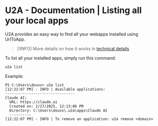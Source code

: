 # U2A - Documentation | Listing all your local apps

U2A provides an easy way to find all your webapps installed using UrlToApp.

> [!INFO] More details on how it works in [technical details](?p=tech-intro)

To list all your installed apps, simply run this command:
```bash
u2a list
```

Example:

```shell
PS C:\Users\douxx> u2a list
[12:22:07 PM] - INFO | Available applications:
--------------------------------
Claude AI:
  URL: https://claude.ai
  Created on: 2/27/2025, 12:13:06 PM
  Directory: C:\Users\douxx\.u2a\apps\Claude AI
  ----------
[12:22:07 PM] - INFO | To remove an application: u2a remove <domain>
```

